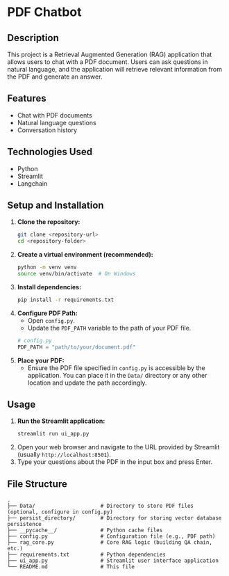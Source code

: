 # PDF Chatbot

## Description

This project is a Retrieval Augmented Generation (RAG) application that allows users to chat with a PDF document. Users can ask questions in natural language, and the application will retrieve relevant information from the PDF and generate an answer.

## Features

- Chat with PDF documents
- Natural language questions
- Conversation history

## Technologies Used

- Python
- Streamlit
- Langchain

## Setup and Installation

1.  **Clone the repository:**
    ```bash
    git clone <repository-url>
    cd <repository-folder>
    ```
2.  **Create a virtual environment (recommended):**
    ```bash
    python -m venv venv
    source venv/bin/activate  # On Windows 
    ```
3.  **Install dependencies:**
    ```bash
    pip install -r requirements.txt
    ```
4.  **Configure PDF Path:**
    - Open `config.py`.
    - Update the `PDF_PATH` variable to the path of your PDF file.
    ```python
    # config.py
    PDF_PATH = "path/to/your/document.pdf"
    ```
5.  **Place your PDF:**
    - Ensure the PDF file specified in `config.py` is accessible by the application. You can place it in the `Data/` directory or any other location and update the path accordingly.

## Usage

1.  **Run the Streamlit application:**
    ```bash
    streamlit run ui_app.py
    ```
2.  Open your web browser and navigate to the URL provided by Streamlit (usually `http://localhost:8501`).
3.  Type your questions about the PDF in the input box and press Enter.

## File Structure

```
.
├── Data/                     # Directory to store PDF files (optional, configure in config.py)
├── persist_directory/        # Directory for storing vector database persistence
├── __pycache__/              # Python cache files
├── config.py                 # Configuration file (e.g., PDF path)
├── rag_core.py               # Core RAG logic (building QA chain, etc.)
├── requirements.txt          # Python dependencies
├── ui_app.py                 # Streamlit user interface application
└── README.md                 # This file
```

